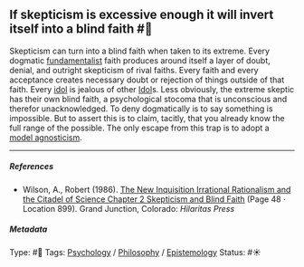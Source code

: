 ## If skepticism is excessive enough it will invert itself into a blind faith  #🧠

Skepticism can turn into a blind faith when taken to its extreme. Every dogmatic [fundamentalist](Fundamentalism.md) faith produces around itself a layer of doubt, denial, and outright skepticism of rival faiths. Every faith and every acceptance creates necessary doubt or rejection of things outside of that faith. Every [idol](Idol.md) is jealous of other [Idol](Idol.md)s. Less obviously, the extreme skeptic has their own blind faith, a psychological stocoma that is unconscious and therefor unacknowledged. To deny dogmatically is to say something is impossible. But to assert this is to claim, tacitly, that you already know the full range of the possible. The only escape from this trap is to adopt a [model agnosticism](Model%20Agnosticism.md). 

---

##### References

* Wilson, A., Robert (1986). [The New Inquisition Irrational Rationalism and the Citadel of Science Chapter 2 Skepticism and Blind Faith](The%20New%20Inquisition%20Irrational%20Rationalism%20and%20the%20Citadel%20of%20Science%20Chapter%202%20Skepticism%20and%20Blind%20Faith.md) (Page 48 · Location 899). Grand Junction, Colorado: *Hilaritas Press*

##### Metadata

Type: #🔴 
Tags: [Psychology](Psychology.md) / [Philosophy](Philosophy.md) / [Epistemology](Epistemology.md)
Status: #☀️ 
